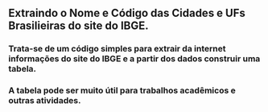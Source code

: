 ## Extraindo o Nome e Código das Cidades e UFs Brasilieiras do site do IBGE.

### Trata-se de um código simples para extrair da internet informações do site do IBGE e a partir dos dados construir uma tabela.
### A tabela pode ser muito útil para trabalhos acadêmicos e outras atividades.
 
